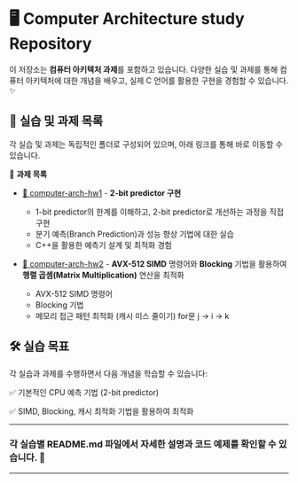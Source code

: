 # 🖥️ Computer Architecture study Repository

이 저장소는 **컴퓨터 아키텍처 과제**를 포함하고 있습니다. 다양한 실습 및 과제를 통해 컴퓨터 아키텍처에 대한 개념을 배우고, 실제 C 언어를 활용한 구현을 경험할 수 있습니다. ✨

## 📂 실습 및 과제 목록
각 실습 및 과제는 독립적인 폴더로 구성되어 있으며, 아래 링크를 통해 바로 이동할 수 있습니다.

🔗 **과제 목록**
- [📌 computer-arch-hw1](https://github.com/ansunho123/Computer-architecture-study/tree/main/computer-arch-hw1) - **2-bit predictor 구현**
  
  - 1-bit predictor의 한계를 이해하고, 2-bit predictor로 개선하는 과정을 직접 구현
  - 분기 예측(Branch Prediction)과 성능 향상 기법에 대한 실습
  - C++을 활용한 예측기 설계 및 최적화 경험
    

    
- [📌 computer-arch-hw2](https://github.com/ansunho123/Computer-architecture-study/tree/main/computer-arch-hw2) -
  **AVX-512 SIMD** 명령어와 **Blocking** 기법을 활용하여 **행렬 곱셈(Matrix Multiplication)** 연산을 최적화

  -  AVX-512 SIMD 명령어
  -  Blocking 기법
  -  메모리 접근 패턴 최적화 (캐시 미스 줄이기) for문 j -> i -> k
  

  



## 🛠️ 실습 목표
각 실습과 과제를 수행하면서 다음 개념을 학습할 수 있습니다:

✅  기본적인 CPU 예측 기법 (2-bit predictor)

✅ SIMD, Blocking, 캐시 최적화 기법을 활용하여 최적화


****************



### 각 실습별 README.md 파일에서 **자세한 설명과 코드 예제**를 확인할 수 있습니다. 🚀

---
